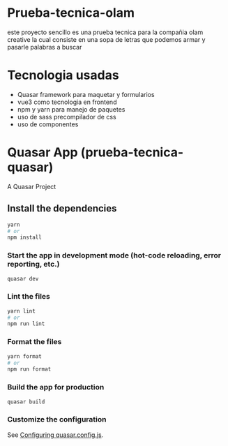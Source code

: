# Prueba-tecnica-olam
este proyecto sencillo es una prueba tecnica para la compañia olam creative la cual consiste en una sopa de letras que podemos armar y pasarle palabras a buscar
# Tecnologia usadas
- Quasar framework para maquetar y formularios
- vue3 como tecnologia en frontend
- npm y yarn para manejo de paquetes
- uso de sass precompilador de css
- uso de componentes
# Quasar App (prueba-tecnica-quasar)

A Quasar Project

## Install the dependencies
```bash
yarn
# or
npm install
```

### Start the app in development mode (hot-code reloading, error reporting, etc.)
```bash
quasar dev
```


### Lint the files
```bash
yarn lint
# or
npm run lint
```


### Format the files
```bash
yarn format
# or
npm run format
```



### Build the app for production
```bash
quasar build
```

### Customize the configuration
See [Configuring quasar.config.js](https://v2.quasar.dev/quasar-cli-webpack/quasar-config-js).
